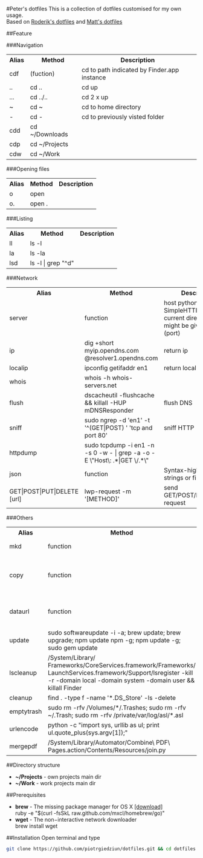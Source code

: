 #Peter's dotfiles
This is a collection of dotfiles customised for my own usage.<br>
Based on [Roderik's dotfiles](https://github.com/roderik/dotfiles) and [Matt's dotfiles](https://github.com/mattbanks/dotfiles)

##Feature

###Navigation
<table width="100%">
  <tr>
    <th>Alias</th><th>Method</th><th>Description</th>
  </tr>
  	<tr>
		<td> cdf</td><td>(fuction)</td><td> cd to path indicated by Finder.app instance</td>
	 </tr><tr>
		<td> ..</td><td>cd ..</td><td> cd up</td>
	 </tr><tr>
		<td> ...</td><td>cd ../..</td><td> cd 2 x up</td>
	 </tr><tr>
		<td> ~</td><td>cd ~</td><td> cd to home directory</td>
	 </tr><tr>
		<td> -</td><td>cd -</td><td> cd to previously visted folder</td>
	 </tr><tr>
		<td> cdd</td><td>cd ~/Downloads</td><td> </td>
	 </tr><tr>
		<td> cdp</td><td>cd ~/Projects</td><td> </td>
	 </tr><tr>
		<td> cdw</td><td>cd ~/Work</td><td> </td>
	 </tr>
</table>
###Opening files
<table width="100%">
  <tr>
   <th>Alias</th><th>Method</th><th>Description</th>
  </tr>
	 <tr>
		<td> o</td><td>open</td><td> </td>
	 </tr><tr>
		<td> o.</td><td>open .</td><td> </td>
	 </tr>
</table>
###Listing
<table width="100%">
  <tr>
    <th>Alias</th><th>Method</th><th>Description</th>
  </tr>
	 <tr>
		<td> ll</td><td>ls -l</td><td> </td>
	 </tr><tr>
		<td> la</td><td>ls -la</td><td> </td>
	 </tr><tr>
		<td> lsd</td><td>ls -l | grep "^d"</td><td> </td>
	 </tr>
</table>
###Network
<table width="100%">
  <tr>
   <th>Alias</th><th>Method</th><th>Description</th>
  </tr>
	<tr>
		<td> server</td><td>function</td><td>host python SimpleHTTPServer in current directory. Port might be given as parm (port)</td>
	 </tr><tr>
		<td> ip</td><td>dig +short myip.opendns.com @resolver1.opendns.com</td><td>return ip </td>
	 </tr><tr>
		<td> localip</td><td>ipconfig getifaddr en1</td><td> return local ip</td>
	 </tr><tr>
		<td> whois</td><td>whois -h whois-servers.net</td><td> </td>
	 </tr><tr>
		<td> flush</td><td>dscacheutil -flushcache && killall -HUP mDNSResponder</td><td>flush DNS </td>
	 </tr><tr>
		<td> sniff</td><td>sudo ngrep -d 'en1' -t '^(GET|POST) ' 'tcp and port 80'</td><td>sniff HTTP </td>
	 </tr><tr>
		<td> httpdump</td><td>sudo tcpdump -i en1 -n -s 0 -w - | grep -a -o -E \"Host\: .*|GET \/.*\"</td><td> </td>
	 </tr>
	 <tr>
		<td> json</td><td>function</td><td>Syntax-highlight JSON strings or files</td>
	 </tr><tr>
		<td> GET|POST|PUT|DELETE [url]</td><td>lwp-request -m '[METHOD]'</td><td> send GET/POST/PUT/DELETE request</td>
	 </tr>
</table>
###Others
<table width="100%">
  <tr>
    <th>Alias</th><th>Method</th><th>Description</th>
  </tr><tr>
		<td> mkd</td><td>function</td><td>make dir and cd to it</td>
	 </tr><tr>
<tr>
		<td> copy</td><td>function</td><td>copy content to clipboard (copy cat file.txt)</td>
	 </tr><tr>
		<td> dataurl</td><td>function</td><td>return base64 of given object</td>
	 </tr>
	  <tr>
		<td> update</td><td>sudo softwareupdate -i -a; brew update; brew upgrade; npm update npm -g; npm update -g; sudo gem update</td><td>global update </td>
	 </tr><tr>
		<td> lscleanup</td><td>/System/Library/ Frameworks/CoreServices.framework/Frameworks/ LaunchServices.framework/Support/lsregister -kill -r -domain local -domain system -domain user && killall Finder</td><td> </td>
	 </tr><tr>
		<td> cleanup</td><td>find . -type f -name '*.DS_Store' -ls -delete</td><td>clean up dir </td>
	 </tr><tr>
		<td> emptytrash</td><td>sudo rm -rfv /Volumes/*/.Trashes; sudo rm -rfv ~/.Trash; sudo rm -rfv /private/var/log/asl/*.asl</td><td> </td>
	 </tr><tr>
		<td> urlencode</td><td>python -c "import sys, urllib as ul; print ul.quote_plus(sys.argv[1]);"</td><td> </td>
	 </tr><tr>
		<td> mergepdf</td><td>/System/Library/Automator/Combine\ PDF\ Pages.action/Contents/Resources/join.py</td><td> merge PDF files</td>
	 </tr>
</table>

##Directory structure
* **~/Projects** - own projects main dir
* **~/Work** - work projects main dir

##Prerequisites
* **brew** - The missing package manager for OS X [[download]](http://mxcl.github.com/homebrew/)<br>
ruby -e "$(curl -fsSkL raw.github.com/mxcl/homebrew/go)"
* **wget** - The non−interactive network downloader<br>
brew install wget

##Installation
Open terminal and type
```bash
git clone https://github.com/piotrgiedziun/dotfiles.git && cd dotfiles && ./install
```
